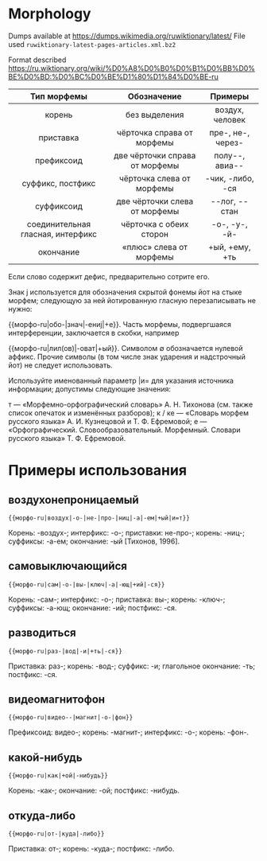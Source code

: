 # Morphology

Dumps available at https://dumps.wikimedia.org/ruwiktionary/latest/
File used `ruwiktionary-latest-pages-articles.xml.bz2`

Format described https://ru.wiktionary.org/wiki/%D0%A8%D0%B0%D0%B1%D0%BB%D0%BE%D0%BD:%D0%BC%D0%BE%D1%80%D1%84%D0%BE-ru

|            Тип морфемы            |           Обозначение          |      Примеры      |
|:---------------------------------:|:------------------------------:|:-----------------:|
| корень                            | без выделения                  | воздух, человек   |
| приставка                         | чёрточка справа от морфемы     | пре-, не-, через- |
| префиксоид                        | две чёрточки справа от морфемы | полу--, авиа--    |
| суффикс, постфикс                 | чёрточка слева от морфемы      | -чик, -либо, -ся  |
| суффиксоид                        | две чёрточки слева от морфемы  | --лог, --стан     |
| соединительная гласная, интерфикс | чёрточка с обеих сторон        | -о-, -у-, -й-     |
| окончание                         | «плюс» слева от морфемы        | +ый, +ему, +ть    |

Если слово содержит дефис, предварительно сотрите его.

Знак j используется для обозначения скрытой фонемы йот на стыке морфем; следующую за ней йотированную гласную перезаписывать не нужно:

{{морфо-ru|обо-|знач|-ениj|+е}}.
Часть морфемы, подвергшаяся интерференции, заключается в скобки, например

{{морфо-ru|лил(ов)|-оват|+ый}}.
Символом ∅ обозначается нулевой аффикс. Прочие символы (в том числе знак ударения и надстрочный йот) не следует использовать.

Используйте именованный параметр |и= для указания источника информации; допустимы следующие значения:

т — «Морфемно-орфографический словарь» А. Н. Тихонова (см. также список опечаток и изменённых разборов);
к / ке — «Словарь морфем русского языка» А. И. Кузнецовой и Т. Ф. Ефремовой;
е — «Орфографический. Словообразовательный. Морфемный. Словари русского языка» Т. Ф. Ефремовой.

# Примеры использования
## воздухонепроницаемый

`{{морфо-ru|воздух|-о-|не-|про-|ниц|-а|-ем|+ый|и=т}}`

Корень: -воздух-; интерфикс: -о-; приставки: не-про-; корень: -ниц-; суффиксы: -а-ем; окончание: -ый [Тихонов, 1996].

## самовыключающийся

`{{морфо-ru|сам|-о-|вы-|ключ|-а|-ющ|+ий|-ся}}`

Корень: -сам-; интерфикс: -о-; приставка: вы-; корень: -ключ-; суффиксы: -а-ющ; окончание: -ий; постфикс: -ся.

## разводиться

`{{морфо-ru|раз-|вод|-и|+ть|-ся}}`

Приставка: раз-; корень: -вод-; суффикс: -и; глагольное окончание: -ть; постфикс: -ся.

## видеомагнитофон

`{{морфо-ru|видео--|магнит|-о-|фон}}`

Префиксоид: видео-; корень: -магнит-; интерфикс: -о-; корень: -фон-.

## какой-нибудь

`{{морфо-ru|как|+ой|-нибудь}}`

Корень: -как-; окончание: -ой; постфикс: -нибудь.

## откуда-либо

`{{морфо-ru|от-|куда|-либо}}`

Приставка: от-; корень: -куда-; постфикс: -либо.
